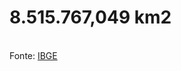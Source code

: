 # 8.515.767,049 km2

<br/>
Fonte: <a target="_blank" href="http://www.ibge.gov.br/home/geociencias/cartografia/default_territ_area.shtm">IBGE</a>
